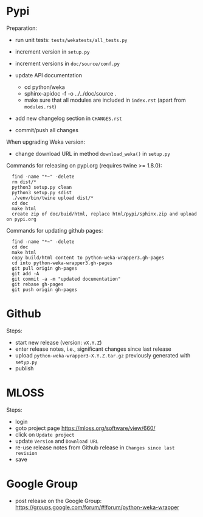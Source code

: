 Pypi
====

Preparation:

* run unit tests: `tests/wekatests/all_tests.py`
* increment version in `setup.py`
* increment versions in `doc/source/conf.py`
* update API documentation

  * cd python/weka
  * sphinx-apidoc -f -o ../../doc/source .
  * make sure that all modules are included in `index.rst` (apart from `modules.rst`)

* add new changelog section in `CHANGES.rst`
* commit/push all changes

When upgrading Weka version:

* change download URL in method `download_weka()` in `setup.py`

Commands for releasing on pypi.org (requires twine >= 1.8.0):

```
  find -name "*~" -delete
  rm dist/*
  python3 setup.py clean
  python3 setup.py sdist
  ./venv/bin/twine upload dist/*
  cd doc
  make html
  create zip of doc/buid/html, replace html/pypi/sphinx.zip and upload on pypi.org
```

Commands for updating github pages:

```
  find -name "*~" -delete
  cd doc
  make html
  copy build/html content to python-weka-wrapper3.gh-pages
  cd into python-weka-wrapper3.gh-pages
  git pull origin gh-pages
  git add -A
  git commit -a -m "updated documentation"
  git rebase gh-pages
  git push origin gh-pages
```


Github
======

Steps:

* start new release (version: `vX.Y.Z`)
* enter release notes, i.e., significant changes since last release
* upload `python-weka-wrapper3-X.Y.Z.tar.gz` previously generated with `setyp.py`
* publish


MLOSS
=====

Steps:

* login
* goto project page https://mloss.org/software/view/660/
* click on `Update project`
* update `Version` and `Download URL`
* re-use release notes from Github release in `Changes since last revision`
* save


Google Group
============

* post release on the Google Group: https://groups.google.com/forum/#!forum/python-weka-wrapper
